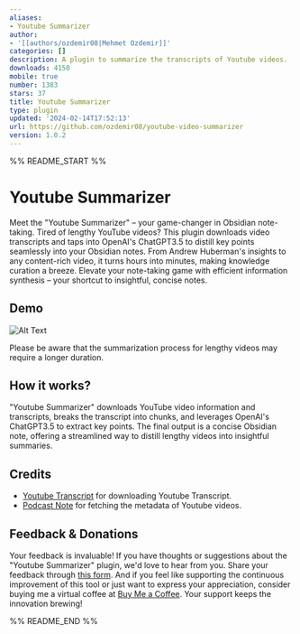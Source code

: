 ```yaml
---
aliases:
- Youtube Summarizer
author:
- '[[authors/ozdemir08|Mehmet Ozdemir]]'
categories: []
description: A plugin to summarize the transcripts of Youtube videos.
downloads: 4150
mobile: true
number: 1383
stars: 37
title: Youtube Summarizer
type: plugin
updated: '2024-02-14T17:52:13'
url: https://github.com/ozdemir08/youtube-video-summarizer
version: 1.0.2
---
```


%% README_START %%

# Youtube Summarizer 

Meet the "Youtube Summarizer" – your game-changer in Obsidian note-taking. Tired
of lengthy YouTube videos? This plugin downloads video transcripts and taps into
OpenAI's ChatGPT3.5 to distill key points seamlessly into your Obsidian notes.
From Andrew Huberman's insights to any content-rich video, it turns hours into
minutes, making knowledge curation a breeze. Elevate your note-taking game with
efficient information synthesis – your shortcut to insightful, concise notes.


## Demo 

![Alt Text](https://raw.githubusercontent.com/ozdemir08/youtube-video-summarizer/HEAD/demo/demo.gif)

Please be aware that the summarization process for lengthy videos may require a
longer duration.


## How it works? 

"Youtube Summarizer" downloads YouTube video information and transcripts, breaks
the transcript into chunks, and leverages OpenAI's ChatGPT3.5 to extract key
points. The final output is a concise Obsidian note, offering a streamlined way
to distill lengthy videos into insightful summaries.

## Credits
- [Youtube Transcript](https://www.npmjs.com/package/youtube-transcript) for
  downloading Youtube Transcript.
- [Podcast Note](https://github.com/marcjulianschwarz/obsidian-podcast-note) for
  fetching the metadata of Youtube videos.

## Feedback & Donations 

Your feedback is invaluable! If you have thoughts or suggestions about the
"Youtube Summarizer" plugin, we'd love to hear from you. Share your feedback
through [this form](https://forms.gle/Fc2nzWHdmydvRmycA). And if you feel like
supporting the continuous improvement of this tool or just want to express your
appreciation, consider buying me a virtual coffee at [Buy Me a
Coffee](https://www.buymeacoffee.com/mehmetozdemir). Your support keeps the
innovation brewing!


%% README_END %%